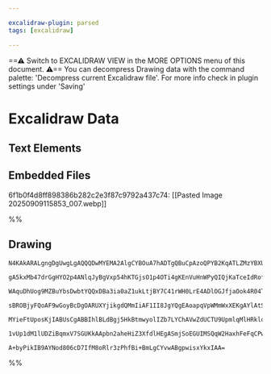 ```yaml
---

excalidraw-plugin: parsed
tags: [excalidraw]

---
```

==⚠  Switch to EXCALIDRAW VIEW in the MORE OPTIONS menu of this document. ⚠== You can decompress Drawing data with the command palette: 'Decompress current Excalidraw file'. For more info check in plugin settings under 'Saving'


# Excalidraw Data

## Text Elements
## Embedded Files
6f1b0f4d8ff898386b282c2e3f87c9792a437c74: [[Pasted Image 20250909115853_007\.webp]]

%%
## Drawing
```compressed-json
N4KAkARALgngDgUwgLgAQQQDwMYEMA2AlgCYBOuA7hADTgQBuCpAzoQPYB2KqATLZMzYBXUtiRoIACyhQ4zZAHoFAc0JRJQgEYA6bGwC2CgF7N6hbEcK4OCtptbErHALRY8RMpWdx8Q1TdIEfARcZgRmBShcZQUebQBGAFYEmjoghH0EDihmbgBtcDBQMBKIEm4IACUAIQBmAC0AFmIAWQBlAE5OgDFJbsqARXp6WrYkflLYRArCfWjxwshMbmdE

gA5kxMb47drGgHYO2p4ANlqJyBgVxp54hKTGjsO1p4OTi4gKEnVuHnWPyQIQjKaTceIdRofazKYLcAAMH2YUFIbAA1ggAMJsfBsUgVZHWZhwXCBbKpEqQTS4bCo5QooQcYhYnF4iQEjhEklZKDk0oAM0I+HwbVgsIkgg8vIEyLRCAA6t9JL9ETL0SKYGL0BLyh96SCOOFcmh4h82MTsGorsa4QjFhA6cI4ABJYhG1B5AC6Hz55EyLu4HCEQo+hEZ

WAquDhUog9MZBuYbsDwbtYQQxDBa3ia0aZ1ukLtjBY7C41rWH0LrE4ADlOGJfjaOok4R04TcQ8wACLpKBp7h8ghhD6aYSMgCiwUy2Tdno+QjgxFwPfTxv2iX2tSOT0SJzhJrtRA4qIDQfwHxxNN7aH7+EHKaiUCEbogiEZoeU0YFwX9EhOfPimjhPlmjWPk+ReNZajWE5NB4NYeGwHgEFqMD9mwJ4Oh4XBGlqVD9kaaNmHccR3UWMA9wpMjFi9O1

sBROBjyFQoAF9wGoyBcDgOARUXYjikgdQMmIiAF1II8JgYQgEAoapqVpWMmWxXEKgAYlAtS+V5CBsBEUkoCdHt9BFFF0WZJSJGU+IEEsyzNO00hdP0jIZJpB0GQUll8XIDliV02ydO5Rz9G6QVhVFITtXTcS7IcgyjNlBViB+NA+EKLT/OyQK4rVMKKgivz7ICgzKmEfVDTBKL0r0gyAHlzUtMEbQqgqMoM7pOCgbpcH0QUrVQRImpijI2uyNpCC

MYieFtUposKjIABUsCgABBIhlBLdBgj5HkBtmwyolIZb7LYChAVwZdUCTU9UpmlqMlHRklqOk6QnOiASRRKgdtu/RHo+ub4CE+T8sGoLfQQYrNUu8TCJRIUAA1uH2NY4W0P59h4J4eGOTM12h2jsXwABNbgTizbRtzgxo4R4W41nR/NSiMNgDG4PjIHoAghGIu4aZwnDmK+qqMmKtz4yfIHxLpEhRvG+tJdIaWe3otB+tSqXWjYYgEHu3BNGCc7r

1vUp1dM1lUDZiBqmxV7SGUKkAApbn2aheHiZ3XfdlHEgASmjSoEGUIMSQqW2HaxhFeFqCPw5dr3fYF67KqyhBaqgYtExPcSfS68Gsi1hWOHfNALayXX9e4ZEuY+bAiGV1BK4QD4OBzivSCru1hCgA9iIbj45lEpgqxbtBe7tfv0VIHW9cveu24QBPSjsAArBBsByNpm7gFpNe15vp4NgdG9S6k08YObmfwVm7SmcL0jX4to20pEDH+6Y0Ch/c2Av

A+byPikIB9AYNod806cD7IfM8oRlr3zPhfBi+BmLgCYvwABgpwisxYkxIAA=
```
%%